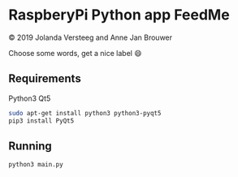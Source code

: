 RaspberyPi Python app FeedMe
==

©️ 2019 Jolanda Versteeg and Anne Jan Brouwer

Choose some words, get a nice label 😄

Requirements
--

Python3 Qt5

```bash
sudo apt-get install python3 python3-pyqt5
pip3 install PyQt5
```

Running
---

```bash
python3 main.py
```
